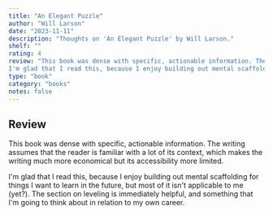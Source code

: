 ```yaml
---
title: "An Elegant Puzzle"
author: "Will Larson"
date: "2023-11-11"
description: "Thoughts on 'An Elegant Puzzle' by Will Larson."
shelf: ""
rating: 4
review: "This book was dense with specific, actionable information. The writing assumes that the reader is familiar with a lot of its context, which makes the writing much more economical but its accessibility more limited.<br/><br/>
I'm glad that I read this, because I enjoy building out mental scaffolding for things I want to learn in the future, but most of it isn't applicable to me (yet?). The section on leveling is immediately helpful, and something that I'm going to think about in relation to my own career."
type: "book"
category: "books"
notes: false
---
```


## Review

This book was dense with specific, actionable information. The writing assumes that the reader is familiar with a lot of its context, which makes the writing much more economical but its accessibility more limited.

I'm glad that I read this, because I enjoy building out mental scaffolding for things I want to learn in the future, but most of it isn't applicable to me (yet?). The section on leveling is immediately helpful, and something that I'm going to think about in relation to my own career.
